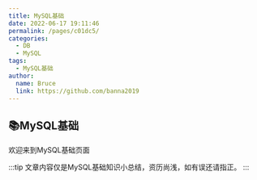 ```yaml
---
title: MySQL基础
date: 2022-06-17 19:11:46
permalink: /pages/c01dc5/
categories:
  - DB
  - MySQL
tags:
  - MySQL基础
author: 
  name: Bruce
  link: https://github.com/banna2019
---
```


## 📚MySQL基础
欢迎来到MySQL基础页面

:::tip
文章内容仅是MySQL基础知识小总结，资历尚浅，如有误还请指正。
:::